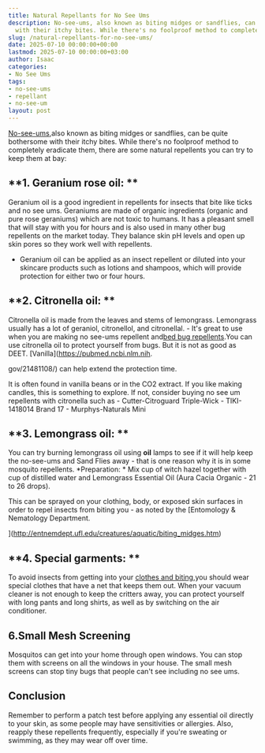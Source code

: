 ```yaml
---
title: Natural Repellants for No See Ums
description: No-see-ums, also known as biting midges or sandflies, can be quite bothersome
  with their itchy bites. While there's no foolproof method to completely...
slug: /natural-repellants-for-no-see-ums/
date: 2025-07-10 00:00:00+00:00
lastmod: 2025-07-10 00:00:00+03:00
author: Isaac
categories:
- No See Ums
tags:
- no-see-ums
- repellant
- no-see-um
layout: post
---
```

[No-see-ums](https://pestpolicy.com/best-no-see-ums-repellent/),also known as biting midges or sandflies, can be quite bothersome with their itchy bites. While there's no foolproof method to completely eradicate them, there are some natural repellents you can try to keep them at bay:

##  **1. Geranium rose oil: **

Geranium oil is a good ingredient in repellents for insects that bite like ticks and no see ums. Geraniums are made of organic ingredients (organic and pure rose geraniums) which are not toxic to humans. It has a pleasant smell that will stay with you for hours and is also used in many other bug repellents on the market today. They balance skin pH levels and open up skin pores so they work well with repellents.

- Geranium oil can be applied as an insect repellent or diluted into your skincare products such as lotions and shampoos, which will provide protection for either two or four hours.

##  **2. Citronella oil: **

Citronella oil is made from the leaves and stems of lemongrass. Lemongrass usually has a lot of geraniol, citronellol, and citronellal. - It's great to use when you are making no see-ums repellent and[bed bug repellents](https://pestpolicy.com/essential-oils-for-bed-bugs/).You can use citronella oil to protect yourself from bugs. But it is not as good as DEET. [Vanilla](https://pubmed.ncbi.nlm.nih.

gov/21481108/) can help extend the protection time.

It is often found in vanilla beans or in the CO2 extract. If you like making candles, this is something to explore. If not, consider buying no see um repellents with citronella such as - Cutter-Citroguard Triple-Wick - TIKI-1418014 Brand 17 - Murphys-Naturals Mini

##  **3. Lemongrass oil: **

You can try burning lemongrass oil using **oil** lamps to see if it will help keep the no-see-ums and Sand Flies away - that is one reason why it is in some mosquito repellents. *Preparation: * Mix cup of witch hazel together with cup of distilled water and Lemongrass Essential Oil (Aura Cacia Organic - 21 to 26 drops).

This can be sprayed on your clothing, body, or exposed skin surfaces in order to repel insects from biting you - as noted by the [Entomology & Nematology Department.

](http://entnemdept.ufl.edu/creatures/aquatic/biting_midges.htm)

##  **4. Special garments: **

To avoid insects from getting into your [clothes and biting](https://pestpolicy.com/can-fleas-live-on-clothes/),you should wear special clothes that have a net that keeps them out. When your vacuum cleaner is not enough to keep the critters away, you can protect yourself with long pants and long shirts, as well as by switching on the air conditioner.

##  6.**Small Mesh Screening**

Mosquitos can get into your home through open windows. You can stop them with screens on all the windows in your house. The small mesh screens can stop tiny bugs that people can't see including no see ums.

##  Conclusion

Remember to perform a patch test before applying any essential oil directly to your skin, as some people may have sensitivities or allergies. Also, reapply these repellents frequently, especially if you're sweating or swimming, as they may wear off over time.